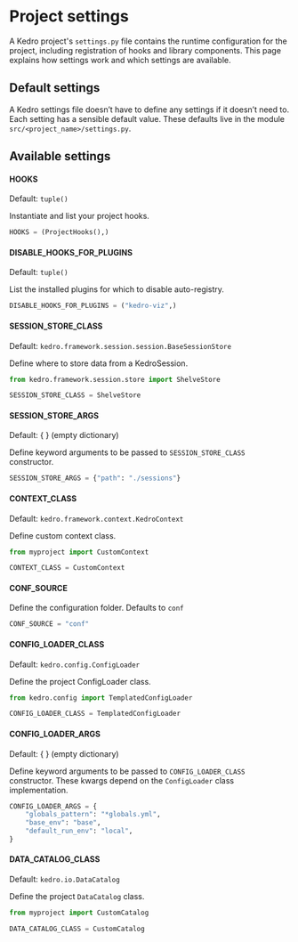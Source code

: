 # Project settings

A Kedro project's `settings.py` file contains the runtime configuration for the project, including registration of hooks and library components. This page explains how settings work and which settings are available.

## Default settings
A Kedro settings file doesn’t have to define any settings if it doesn’t need to. Each setting has a sensible default value. These defaults live in the module `src/<project_name>/settings.py`.

## Available settings

#### HOOKS
Default: `tuple()`

Instantiate and list your project hooks.

```python
HOOKS = (ProjectHooks(),)
```

#### DISABLE_HOOKS_FOR_PLUGINS
Default: `tuple()`

List the installed plugins for which to disable auto-registry.

```python
DISABLE_HOOKS_FOR_PLUGINS = ("kedro-viz",)
```

#### SESSION_STORE_CLASS
Default: `kedro.framework.session.session.BaseSessionStore`

Define where to store data from a KedroSession.

```python
from kedro.framework.session.store import ShelveStore

SESSION_STORE_CLASS = ShelveStore
```

#### SESSION_STORE_ARGS
Default: { } (empty dictionary)

Define keyword arguments to be passed to `SESSION_STORE_CLASS` constructor.

```python
SESSION_STORE_ARGS = {"path": "./sessions"}
```

#### CONTEXT_CLASS
Default: `kedro.framework.context.KedroContext`

Define custom context class.
```python
from myproject import CustomContext

CONTEXT_CLASS = CustomContext
```

#### CONF_SOURCE
Define the configuration folder. Defaults to `conf`

```python
CONF_SOURCE = "conf"
```

#### CONFIG_LOADER_CLASS
Default: `kedro.config.ConfigLoader`

Define the project ConfigLoader class.

```python
from kedro.config import TemplatedConfigLoader

CONFIG_LOADER_CLASS = TemplatedConfigLoader
```

#### CONFIG_LOADER_ARGS
Default: { } (empty dictionary)

Define keyword arguments to be passed to `CONFIG_LOADER_CLASS` constructor. These kwargs depend on the `ConfigLoader` class implementation.

```python
CONFIG_LOADER_ARGS = {
    "globals_pattern": "*globals.yml",
    "base_env": "base",
    "default_run_env": "local",
}
```

#### DATA_CATALOG_CLASS
Default: `kedro.io.DataCatalog`

Define the project `DataCatalog` class.

```python
from myproject import CustomCatalog

DATA_CATALOG_CLASS = CustomCatalog
```
